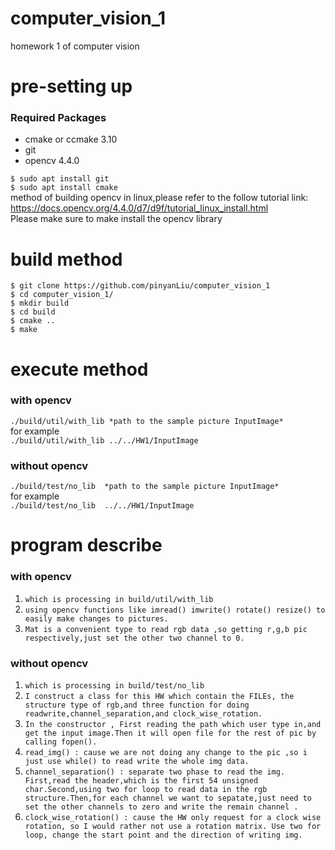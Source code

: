 # computer_vision_1
homework 1 of computer vision

# pre-setting up
### Required Packages
* cmake or ccmake 3.10
* git
* opencv 4.4.0   

`$ sudo apt install git `  
`$ sudo apt install cmake `  
method of building opencv in linux,please refer to the follow tutorial link:  
https://docs.opencv.org/4.4.0/d7/d9f/tutorial_linux_install.html  
Please make sure to make install the opencv library  


# build method
    $ git clone https://github.com/pinyanLiu/computer_vision_1
    $ cd computer_vision_1/
    $ mkdir build
    $ cd build
    $ cmake ..
    $ make


# execute method
### with opencv 
`./build/util/with_lib *path to the sample picture InputImage*`  
for example   
`./build/util/with_lib ../../HW1/InputImage`  

### without opencv 
`./build/test/no_lib  *path to the sample picture InputImage*`  
for example   
`./build/test/no_lib  ../../HW1/InputImage`  

# program describe
### with opencv
1. `which is processing in build/util/with_lib`   
2. `using opencv functions like imread() imwrite() rotate() resize() to easily make changes to pictures.`     
3. `Mat is a convenient type to read rgb data ,so getting r,g,b pic respectively,just set the other two channel to 0.`     

### without opencv
1. `which is processing in build/test/no_lib`   
2. `I construct a class for this HW which contain the FILEs, the structure type of rgb,and three function for doing readwrite,channel_separation,and clock_wise_rotation.`     
3. `In the constructor , First reading the path which user type in,and get the input image.Then it will open file for the rest of pic by calling fopen().`  
4. `read_img() : cause we are not doing any change to the pic ,so i just use while() to read write the whole img data.`   
5. `channel_separation() : separate two phase to read the img. First,read the header,which is the first 54 unsigned char.Second,using two for loop to read data in the rgb structure.Then,for each channel we want to sepatate,just need to set the other channels to zero and write the remain channel .`   
6. `clock_wise_rotation() : cause the HW only request for a clock wise rotation, so I would rather not use a rotation matrix. Use two for loop, change the start point and the direction of writing img.`   
